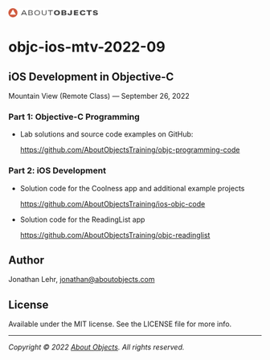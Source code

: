 <div>
<a href="https://www.aboutobjects.com"><img src="ao-logo.png" height=18 style="height: 18px;"/></a>
</div>

# objc-ios-mtv-2022-09

## iOS Development in Objective-C

Mountain View (Remote Class) — September 26, 2022


### Part 1: Objective-C Programming

* Lab solutions and source code examples on GitHub: 
  
  https://github.com/AboutObjectsTraining/objc-programming-code

### Part 2: iOS Development

* Solution code for the Coolness app and additional example projects
  
  https://github.com/AboutObjectsTraining/ios-objc-code

* Solution code for the ReadingList app
  
  https://github.com/AboutObjectsTraining/objc-readinglist

## Author

Jonathan Lehr, jonathan@aboutobjects.com

## License

Available under the MIT license. See the LICENSE file for more info.

___

_Copyright &copy; 2022 [About Objects](https://www.aboutobjects.com). All rights reserved._

